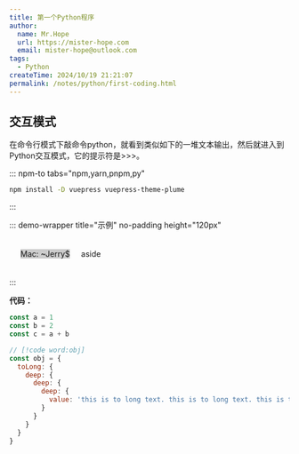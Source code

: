 ```yaml
---
title: 第一个Python程序
author:
  name: Mr.Hope
  url: https://mister-hope.com
  email: mister-hope@outlook.com
tags:
  - Python
createTime: 2024/10/19 21:21:07
permalink: /notes/python/first-coding.html
---
```

## 交互模式
在命令行模式下敲命令python，就看到类似如下的一堆文本输出，然后就进入到Python交互模式，它的提示符是>>>。

::: npm-to tabs="npm,yarn,pnpm,py" 
``` sh
npm install -D vuepress vuepress-theme-plume
```
::: 

::: demo-wrapper title="示例" no-padding height="120px"
<style scoped>
.open-door {
  display: flex;
  gap: 20px;
  padding: 20px;
}
.open-door .main {
  background: #ccc;
}
</style>

<div class="open-door">
  <div class="main">Mac: ~Jerry$</div>
  <div class="aside">aside</div>
</div>

:::

**代码：**

```js whitespace
const a = 1
const b = 2
const c = a + b

// [!code word:obj]
const obj = {
  toLong: {
    deep: {
      deep: {
        deep: {
          value: 'this is to long text. this is to long text. this is to long text. this is to long text.', // [!code highlight]
        }
      }
    }
  }
}
```